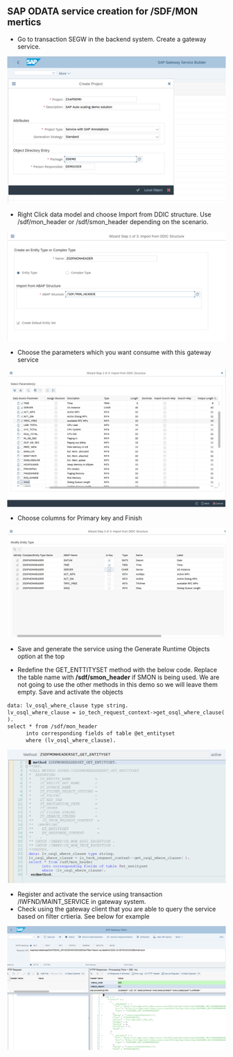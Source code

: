 ## SAP ODATA service creation for /SDF/MON mertics

- Go to transaction SEGW in the backend system. Create a gateway service.

![segwimage1](../images/segw_create.PNG)

- Right Click data model and choose Import from DDIC structure. Use /sdf/mon_header or /sdf/smon_header depending on the scenario.

![step1wizard](../images/step1_ddic.PNG)

- Choose the parameters which you want consume with this gateway service

![step2wizard](../images/step2_params.PNG)

- Choose columns for Primary key and Finish

![step3wizard](../images/step3_key.PNG)

- Save and generate the service using the Generate Runtime Objects option at the top

- Redefine the GET_ENTTITYSET method with the below code. Replace the table name with **/sdf/smon_header** if SMON is being used. We are not going to use the other methods in this demo so we will leave them empty. Save and activate the objects

``` abapcode
data: lv_osql_where_clause type string.
lv_osql_where_clause = io_tech_request_context->get_osql_where_clause( ).
select * from /sdf/mon_header
      into corresponding fields of table @et_entityset
      where (lv_osql_where_clause).
```
![se80modify](../images/se80_modify.PNG)

- Register and activate the service using transaction /IWFND/MAINT_SERVICE in gateway system.
- Check using the gateway client that you are able to query the service based on filter crtieria. See below for example

![gatewayclient](../images/gatewayclient.PNG)
